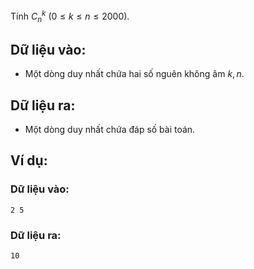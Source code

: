 Tính $C_n^k\ (0≤k≤n ≤ 2000)$.

## Dữ liệu vào:
- Một dòng duy nhất chứa hai số nguên không âm $k, n$.

## Dữ liệu ra:
- Một dòng duy nhất chứa đáp số bài toán.

## Ví dụ:
### Dữ liệu vào:
```
2 5
```

### Dữ liệu ra:
```
10
```